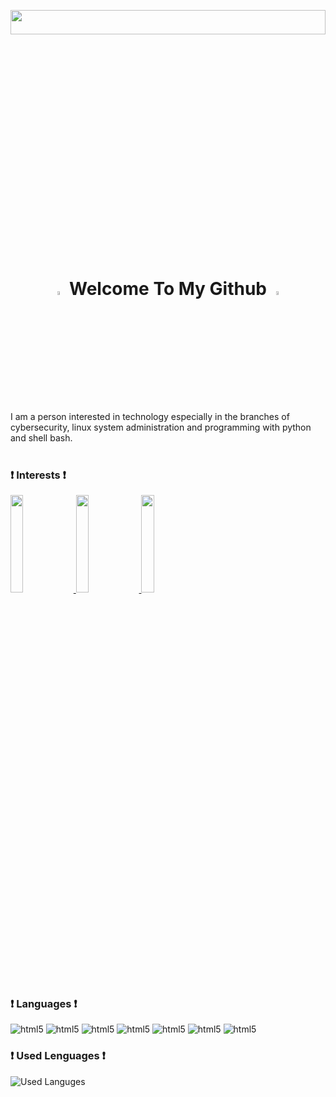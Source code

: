 <p align="center"><img width="100%" height="10%" src="https://www.bu.edu/hic/files/2021/04/ai-top-banner.jpeg"></p>
<h1 align="center">
  <img src="https://cdn.pixabay.com/photo/2017/06/25/03/07/trim-2439529_1280.png" width="4%">
    <b>Welcome To My Github</b>
  <img src="https://cdn.pixabay.com/photo/2017/06/25/03/07/trim-2439529_1280.png" width="4%">
</h1>
<br>
<article>
  I am a person interested in technology especially in the branches of cybersecurity, linux system administration and programming with python and shell bash.</article>
<br>

### ❗ Interests ❗
<a href="https://www.debian.org/index.es.html">
  <img src="https://www.vectorlogo.zone/logos/debian/debian-ar21.svg" height="20%" width="20%">
  <img src="https://www.vectorlogo.zone/logos/linux/linux-ar21.svg" height="20%" width="20%">
  <img src="https://www.vectorlogo.zone/logos/ubuntu/ubuntu-ar21.svg" height="20%" width="20%">
  
  
</a>


### ❗ Languages ❗
<!-- <a href="#"><img height="60" src="https://www.vectorlogo.zone/logos/python/python-ar21.svg"></a>
<br>
<a href="#"><img height="40" src="https://www.vectorlogo.zone/logos/gnu_bash/gnu_bash-official.svg"></a>
-->
<img alt="html5" src=""/>
<img alt="html5" src=""/>
<img alt="html5" src=""/>
<img alt="html5" src=""/>
<img alt="html5" src="https://img.shields.io/badge/-HTML5-E34F26?style=flat-square&logo=html5&logoColor=white"/>
<img alt="html5" src="https://img.shields.io/badge/-CSS3-264de4?style=flat-square&logo=CSS3&logoColor=white"/>
<img alt="html5" src="https://img.shields.io/badge/-JAVA%20SCRIPT-f0db4f?style=flat-square&logo=JAVASCRIPT&logoColor=white"/>

### ❗ Used Lenguages ❗
![Used Languges](https://github-readme-stats.vercel.app/api/top-langs/?username=argon3x&theme=react&layout=compact)
